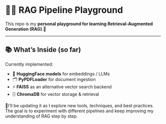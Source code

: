 # 🧪👾 RAG Pipeline Playground  

This repo is my **personal playground for learning Retrieval-Augmented Generation (RAG)**.🧩

---

## 📚 What’s Inside (so far)  
Currently implemented:  
- 🤗 **HuggingFace models** for embeddings / LLMs  
- 🗂️ **PyPDFLoader** for document ingestion
- ⚡ **FAISS** as an alternative vector search backend  
- 🗄️ **ChromaDB** for vector storage & retrieval  


🎯I’ll be updating it as I explore new tools, techniques, and best practices. The goal is to experiment with different pipelines and keep improving my understanding of RAG step by step.  
